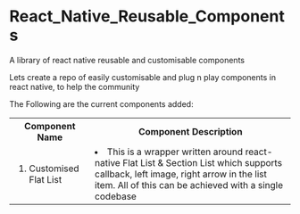 # React_Native_Reusable_Components
A library of react native reusable and customisable components

Lets create a repo of easily customisable and plug n play components in react native, to help the community

The Following are the current components added:<br/>
<table>
  <th>Component Name</th>
  <th>Component Description</th>
  <tr>
    <td><ol><li>Customised Flat List</li></ol></td>
    <td><li>This is a wrapper written around react-native Flat List & Section List which supports callback, left image, right arrow in the list item. All of this can be achieved with a single codebase</li></td>
  </tr>
 </table>
